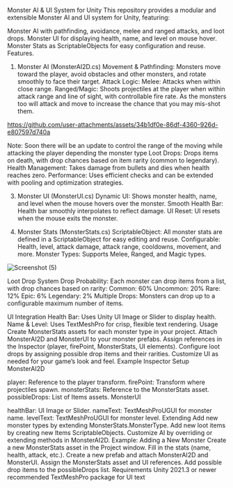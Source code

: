 Monster AI & UI System for Unity
This repository provides a modular and extensible Monster AI and UI system for Unity, featuring:

Monster AI with pathfinding, avoidance, melee and ranged attacks, and loot drops.
Monster UI for displaying health, name, and level on mouse hover.
Monster Stats as ScriptableObjects for easy configuration and reuse.
Features.

1. Monster AI (MonsterAI2D.cs)
Movement & Pathfinding:
Monsters move toward the player, avoid obstacles and other monsters, and rotate smoothly to face their target.
Attack Logic:
Melee: Attacks when within close range.
Ranged/Magic: Shoots projectiles at the player when within attack range and line of sight, with controllable fire rate.
As the monsters too will attack and move to increase the chance that you may mis-shot them.

https://github.com/user-attachments/assets/34b1df0e-86df-4360-926d-e807597d740a

Note: Soon there will be an update to control the range of the moving while attacking the player depending the monster type
Loot Drops:
Drops items on death, with drop chances based on item rarity (common to legendary).
Health Management:
Takes damage from bullets and dies when health reaches zero.
Performance:
Uses efficient checks and can be extended with pooling and optimization strategies.


3. Monster UI (MonsterUI.cs)
Dynamic UI:
Shows monster health, name, and level when the mouse hovers over the monster.
Smooth Health Bar:
Health bar smoothly interpolates to reflect damage.
UI Reset:
UI resets when the mouse exits the monster.

4. Monster Stats (MonsterStats.cs)
ScriptableObject:
All monster stats are defined in a ScriptableObject for easy editing and reuse.
Configurable:
Health, level, attack damage, attack range, cooldowns, movement, and more.
Monster Types:
Supports Melee, Ranged, and Magic types.

![Screenshot (5)](https://github.com/user-attachments/assets/3ec4c1a6-594f-47dc-b22e-9f84292f179c)

Loot Drop System
Drop Probability:
Each monster can drop items from a list, with drop chances based on rarity:
Common: 60%
Uncommon: 20%
Rare: 12%
Epic: 6%
Legendary: 2%
Multiple Drops:
Monsters can drop up to a configurable maximum number of items.

UI Integration
Health Bar:
Uses Unity UI Image or Slider to display health.
Name & Level:
Uses TextMeshPro for crisp, flexible text rendering.
Usage
Create MonsterStats assets for each monster type in your project.
Attach MonsterAI2D and MonsterUI to your monster prefabs.
Assign references in the Inspector (player, firePoint, MonsterStats, UI elements).
Configure loot drops by assigning possible drop items and their rarities.
Customize UI as needed for your game’s look and feel.
Example Inspector Setup
MonsterAI2D

player: Reference to the player transform.
firePoint: Transform where projectiles spawn.
monsterStats: Reference to the MonsterStats asset.
possibleDrops: List of Items assets.
MonsterUI

healthBar: UI Image or Slider.
nameText: TextMeshProUGUI for monster name.
levelText: TextMeshProUGUI for monster level.
Extending
Add new monster types by extending MonsterStats.MonsterType.
Add new loot items by creating new Items ScriptableObjects.
Customize AI by overriding or extending methods in MonsterAI2D.
Example: Adding a New Monster
Create a new MonsterStats asset in the Project window.
Fill in the stats (name, health, attack, etc.).
Create a new prefab and attach MonsterAI2D and MonsterUI.
Assign the MonsterStats asset and UI references.
Add possible drop items to the possibleDrops list.
Requirements
Unity 2021.3 or newer recommended
TextMeshPro package for UI text
